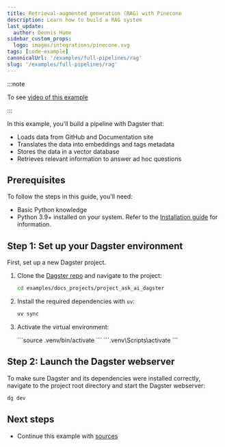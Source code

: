 ```yaml
---
title: Retrieval-augmented generation (RAG) with Pinecone
description: Learn how to build a RAG system
last_update:
  author: Dennis Hume
sidebar_custom_props:
  logo: images/integrations/pinecone.svg
tags: [code-example]
canonicalUrl: '/examples/full-pipelines/rag'
slug: '/examples/full-pipelines/rag'
---
```


:::note

To see [video of this example](https://www.youtube.com/watch?v=MHwwKfCXwDA)

:::

In this example, you'll build a pipeline with Dagster that:

- Loads data from GitHub and Documentation site
- Translates the data into embeddings and tags metadata
- Stores the data in a vector database
- Retrieves relevant information to answer ad hoc questions

## Prerequisites

To follow the steps in this guide, you'll need:

- Basic Python knowledge
- Python 3.9+ installed on your system. Refer to the [Installation guide](/getting-started/installation) for information.

## Step 1: Set up your Dagster environment

First, set up a new Dagster project.

1. Clone the [Dagster repo](https://github.com/dagster-io/dagster) and navigate to the project:

   ```bash
   cd examples/docs_projects/project_ask_ai_dagster
   ```

2. Install the required dependencies with `uv`:

   ```bash
   uv sync
   ```

3. Activate the virtual environment:

   <Tabs>
     <TabItem value="macos" label="MacOS">
       ```source .venv/bin/activate ```
     </TabItem>
     <TabItem value="windows" label="Windows">
       ```.venv\Scripts\activate ```
     </TabItem>
   </Tabs>

## Step 2: Launch the Dagster webserver

To make sure Dagster and its dependencies were installed correctly, navigate to the project root directory and start the Dagster webserver:

```bash
dg dev
```

## Next steps

- Continue this example with [sources](/examples/full-pipelines/rag/sources)
